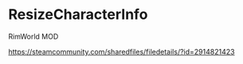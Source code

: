 # ResizeCharacterInfo
RimWorld MOD

https://steamcommunity.com/sharedfiles/filedetails/?id=2914821423
